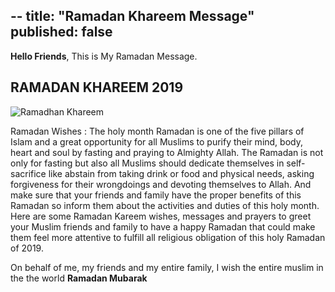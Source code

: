 --
title: "Ramadan Khareem Message"
published: false
---

**Hello Friends**, This is My Ramadan Message.

## RAMADAN KHAREEM 2019
![Ramadhan Khareem](https://www.wishesmsg.com/wp-content/uploads/Ramadan-Wishes.jpg)

Ramadan Wishes : The holy month Ramadan is one of the five pillars of Islam and a great opportunity for all Muslims to purify their mind, body, heart and soul by fasting and praying to Almighty Allah. The Ramadan is not only for fasting but also all Muslims should dedicate themselves in self-sacrifice like abstain from taking drink or food and physical needs, asking forgiveness for their wrongdoings and devoting themselves to Allah. And make sure that your friends and family have the proper benefits of this Ramadan so inform them about the activities and duties of this holy month. Here are some Ramadan Kareem wishes, messages and prayers to greet your Muslim friends and family to have a happy Ramadan that could make them feel more attentive to fulfill all religious obligation of this holy Ramadan of 2019.

On behalf of me, my friends and my entire family, I wish the entire muslim in the the world **Ramadan Mubarak**

